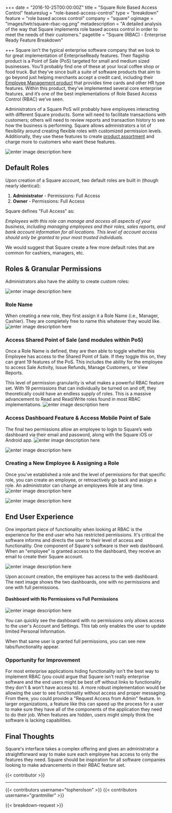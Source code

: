 +++
date = "2016-10-25T00:00:00Z"
title = "Square Role Based Access Control"
featureslug = "role-based-access-control"
type = "breakdown"
feature = "role based access control"
company = "square"
ogimage = "images/twtr/square-rbac-og.png"
metadescription = "A detailed analysis of the way that Square implements role based access control in order to meet the needs of their customers."
pagetitle = "Square (RBAC) - Enterprise Ready Feature Breakdown"

+++
Square isn’t the typical enterprise software company that we look to for great implementation of EnterpriseReady features. Their flagship product is a Point of Sale (PoS) targeted for small and medium sized businesses. You’ll probably find one of these at your local coffee shop or food truck. But they’ve since built a suite of software products that aim to go beyond just helping merchants accept a credit card, including their [Employee Management product](https://squareup.com/pos/employee-management) that provides time cards and other HR type features. Within this product, they’ve implemented several core enterprise features, and it’s one of the best implementations of Role Based Access Control (RBAC) we’ve seen.

Administrators of a Square PoS will probably have employees interacting with different Square products. Some will need to facilitate transactions with customers; others will need to review reports and transaction history to see how the business is performing. Square allows administrators a lot of flexibility around creating flexible roles with customized permission levels. Additionally, they use these features to create [product assortment](/features/product-assortment) and charge more to customers who want these features.

![enter image description here](/square/images/rbac/square-pricing.png)

## Default Roles

Upon creation of a Square account, two default roles are built in (though nearly identical):

1. **Administrator** - Permissions: Full Access
1. **Owner** - Permissions: Full Access

Square defines "Full Access" as:

*Employees with this role can manage and access all aspects of your business, including managing employees and their roles, sales reports, and bank account information for all locations. This level of account access should only be granted to your most trusted individuals.*

We would suggest that Square create a few more default roles that are common for cashiers, managers, etc.

## Roles & Granular Permissions
Administrators also have the ability to create custom roles:

![enter image description here](/square/images/rbac/permissions_roles.png)
### Role Name
When creating a new role, they first assign it a Role Name (i.e., Manager, Cashier). They are completely free to name this whatever they would like.
![enter image description here](/square/images/rbac/role_information.png)

### Access Shared Point of Sale (and modules within PoS)
Once a Role Name is defined, they are then able to toggle whether this Employee has access to the Shared Point of Sale. If they toggle this on, they can grant 19 features of the PoS. This includes the ability for the employee to access Sale Activity, Issue Refunds, Manage Customers, or View Reports.

This level of permission granularity is what makes a powerful RBAC feature set. With 19 permissions that can individually be turned on and off, they theoretically could have an endless supply of roles. This is a massive advancement to Read and Read/Write roles found in most RBAC implementations.
![enter image description here](/square/images/rbac/permissions.png)

### Access Dashboard Feature & Access Mobile Point of Sale
The final two permissions allow an employee to login to Square’s web dashboard via their email and password, along with the Square iOS or Android app.
![enter image description here](/square/images/rbac/access_dashboard_permission.png)

![enter image description here](/square/images/rbac/access_mobile_persmissions.png)

### Creating a New Employee & Assigning a Role
Once you’ve established a role and the level of permissions for that specific role, you can create an employee, or retroactively go back and assign a role. An administrator can change an employees Role at any time.
![enter image description here](/square/images/rbac/unselected_permissions.png)

![enter image description here](/square/images/rbac/selected_permissions.png)

## End User Experience
One important piece of functionality when looking at RBAC is the experience for the end user who has restricted permissions. It's critical the software informs and directs the user to their level of access and functionality. One component of Square's software is their web dashboard. When an "employee" is granted access to the dashboard, they receive an email to create their Square account.

![enter image description here](/square/images/rbac/gm_account_email.png)

Upon account creation, the employee has access to the web dashboard. The next image shows the two dashboards, one with no permissions and one with full permissions.
#### Dashboard with No Permissions vs Full Permissions
![enter image description here](/square/images/rbac/gm_dashboard.png)

You can quickly see the dashboard with no permissions only allows access to the user's Account and Settings. This tab only enables the user to update limited Personal Information.

When that same user is granted full permissions, you can see new tabs/functionality appear.

### Opportunity for Improvement
For most enterprise applications hiding functionality isn't the best way to implement RBAC (you could argue that Square isn't really enterprise software and the end users might be best off without links to functionality they don't & won't have access to). A more robust implementation would be allowing the user to see functionality without access and proper messaging. From there, you could provide a "Request Access from Admin" feature. In larger organizations, a feature like this can speed up the process for a user to make sure they have all of the components of the application they need to do their job. When features are hidden, users might simply think the software is lacking capabilities.

## Final Thoughts
Square's interface takes a complex offering and gives an administrator a straightforward way to make sure each employee has access to only the features they need. Square should be inspiration for all software companies looking to make advancements in their RBAC feature set.



{{< contributor >}}

----
{{< contributors username="topherolson" >}}
{{< contributors username="grantmiller" >}}

{{< breakdown-request >}}
